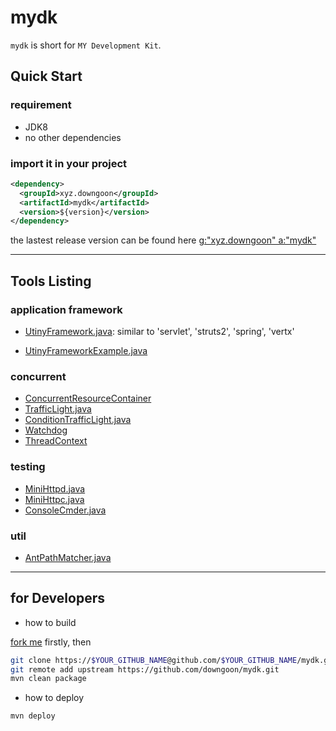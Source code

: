 # mydk

``mydk`` is short for ``MY Development Kit``.

## Quick Start

### requirement

- JDK8
- no other dependencies

### import it in your project

``` xml
<dependency>
  <groupId>xyz.downgoon</groupId>
  <artifactId>mydk</artifactId>
  <version>${version}</version>
</dependency>
```

the lastest release version can be found here [g:"xyz.downgoon" a:"mydk"](http://search.maven.org/#search%7Cga%7C1%7Cg%3A%22xyz.downgoon%22%20a%3A%22mydk%22)

----

## Tools Listing

### application framework

- [UtinyFramework.java](src/test/java/xyz/downgoon/mydk/framework/utiny/UtinyFrameworkTest.java): similar to 'servlet', 'struts2', 'spring', 'vertx'

- [UtinyFrameworkExample.java](src/test/java/xyz/downgoon/mydk/example/UtinyFrameworkExample.java)

### concurrent

- [ConcurrentResourceContainer](src/test/java/xyz/downgoon/mydk/concurrent/ConcurrentResourceContainerTest.java)
- [TrafficLight.java](src/test/java/xyz/downgoon/mydk/concurrent/TrafficLightTest.java)
- [ConditionTrafficLight.java](src/test/java/xyz/downgoon/mydk/concurrent/ConditionTrafficLightTest.java)
- [Watchdog](src/test/java/xyz/downgoon/mydk/concurrent/WatchdogDemo.java)
- [ThreadContext](src/test/java/xyz/downgoon/mydk/concurrent/ThreadContextTest.java)

### testing

- [MiniHttpd.java](src/main/java/xyz/downgoon/mydk/testing/MiniHttpd.java)
- [MiniHttpc.java](src/main/java/xyz/downgoon/mydk/testing/MiniHttpc.java)
- [ConsoleCmder.java](src/main/java/xyz/downgoon/mydk/testing/ConsoleCmder.java)


### util

- [AntPathMatcher.java](src/test/java/xyz/downgoon/mydk/util/AntPathMatcherTest.java)

---

## for Developers

- how to build

[fork me](https://github.com/downgoon/mydk#fork-destination-box) firstly, then

``` bash
git clone https://$YOUR_GITHUB_NAME@github.com/$YOUR_GITHUB_NAME/mydk.git
git remote add upstream https://github.com/downgoon/mydk.git
mvn clean package
```

- how to deploy

``` bash
mvn deploy
```
